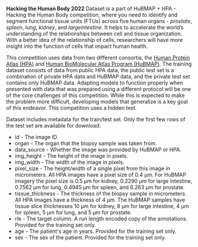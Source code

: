 **Hacking the Human Body 2022** Dataset is a part of HuBMAP + HPA - Hacking the Human Body competition, where you need to identify and segment functional tissue units (FTUs) across five human organs - *prostate*, *spleen*, *lung*, *kidney*, and *largeintestine*. It helps to accelerate the world’s understanding of the relationships between cell and tissue organization. With a better idea of the relationship of cells, researchers will have more insight into the function of cells that impact human health. 

This competition uses data from two different consortia, the [Human Protein Atlas (HPA)](https://www.proteinatlas.org/) and [Human BioMolecular Atlas Program (HuBMAP)](https://hubmapconsortium.org/). The training dataset consists of data from public HPA data, the public test set is a combination of private HPA data and HuBMAP data, and the private test set contains only HuBMAP data. Adapting models to function properly when presented with data that was prepared using a different protocol will be one of the core challenges of this competition. While this is expected to make the problem more difficult, developing models that generalize is a key goal of this endeavor. This competition uses a hidden test. 

Dataset includes metadata for the train/test set. Only the first few rows of the test set are available for download:

- id - The image ID.
- organ - The organ that the biopsy sample was taken from.
- data_source - Whether the image was provided by HuBMAP or HPA.
- img_height - The height of the image in pixels.
- img_width - The width of the image in pixels.
- pixel_size - The height/width of a single pixel from this image in micrometers. All HPA images have a pixel size of 0.4 µm. For HuBMAP imagery the pixel size is 0.5 µm for kidney, 0.2290 µm for large intestine, 0.7562 µm for lung, 0.4945 µm for spleen, and 6.263 µm for prostate.
- tissue_thickness - The thickness of the biopsy sample in micrometers. All HPA images have a thickness of 4 µm. The HuBMAP samples have tissue slice thicknesses 10 µm for kidney, 8 µm for large intestine, 4 µm for spleen, 5 µm for lung, and 5 µm for prostate.
- rle - The target column. A run length encoded copy of the annotations. Provided for the training set only.
- age - The patient's age in years. Provided for the training set only.
- sex - The sex of the patient. Provided for the training set only.
